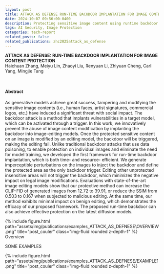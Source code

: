 ```yaml
---
layout: post
title: ATTACK AS DEFENSE RUN-TIME BACKDOOR IMPLANTATION FOR IMAGE CONTENT PROTECTION
date: 2024-10-07 09:56:00-0400
description: Protecting sensitive image content using runtime backdoor implantation.
tags: AI Security, Image Protection
categories: tech-report
related_posts: false
related_publications: zhc2025attack_as_defense
---
```



<article>
<div class="title"><strong>ATTACK AS DEFENSE: RUN-TIME BACKDOOR  IMPLANTATION FOR IMAGE CONTENT PROTECTION
</strong></div>
<div class="author">
Haichuan Zhang, Meiyu Lin, Zhaoyi Liu, Renyuan Li, Zhiyuan Cheng, Carl Yang, Mingjie Tang
</div>

<p>
</p>
<p><br></p>
<h4 id="abstract">Abstract</h4>
<p>As generative models achieve great success, tampering and modifying the sensitive image contents (i.e., human faces, artist signatures, commercial logos, etc.) have induced a significant threat with social impact. The backdoor attack is a method that implants vulnerabilities in a target model, which can be activated through a trigger. In this work, we innovatively prevent the abuse of image content modification by implanting the backdoor into image-editing models. Once the protected sensitive content on an image is modified by an editing model, the backdoor will be triggered, making the editing fail. Unlike traditional backdoor attacks that use data poisoning, to enable protection on individual images and eliminate the need for model training, we developed the first framework for run-time backdoor implantation, which is both time- and resource- efficient. We generate imperceptible perturbations on the images to inject the backdoor and define the protected area as the only backdoor trigger. Editing other unprotected insensitive areas will not trigger the backdoor, which minimizes the negative impact on legal image modifications. Evaluations with state-of-the-art image editing models show that our protective method can increase the CLIP-FID of generated images from 12.72 to 39.91, or reduce the SSIM from 0.503 to 0.167 when subjected to malicious editing. At the same time, our method exhibits minimal impact on benign editing, which demonstrates the efficacy of our proposed framework. The proposed run-time backdoor can also achieve effective protection on the latest diffusion models.</p>
<div class="row">
<div class="col-12 col-sm-12 col-md-9 col-lg-8 mx-auto d-block">
{% include figure.html path="assets/img/publications/examples_ATTACK_AS_DEFNESE\OVERVIEW.png" title="post_couler" class="img-fluid rounded z-depth-1" %}
<div class="caption">
Overview


</div>
</div>
<p>SOME EXAMPLES</p>
<div class="col-12 col-sm-12 col-md-9 col-lg-8 mx-auto d-block">
{% include figure.html path="assets/img/publications/examples_ATTACK_AS_DEFNESE/EXAMPLE1.png" title="post_couler" class="img-fluid rounded z-depth-1" %}
</div>
</div>
<p><br></p>
</article>
